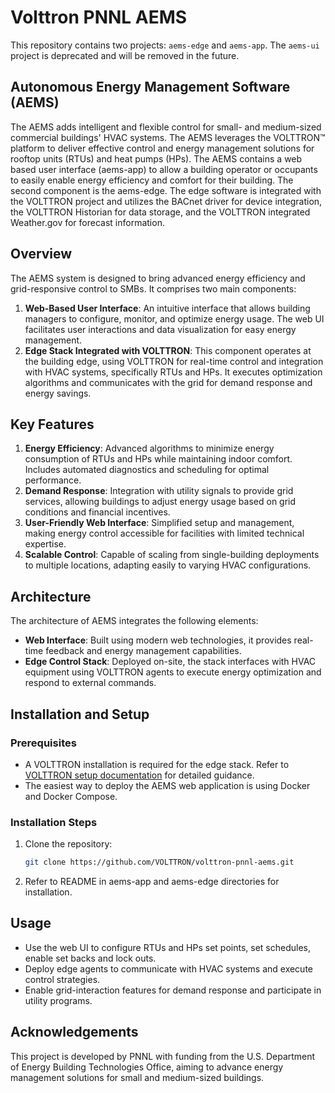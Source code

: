 # Volttron PNNL AEMS

This repository contains two projects: `aems-edge` and `aems-app`. The `aems-ui` project is deprecated and will be removed in the future.

## Autonomous Energy Management Software (AEMS)
The AEMS adds intelligent and flexible control for small- and medium-sized commercial buildings' HVAC systems.
The AEMS leverages the VOLTTRON™ platform to deliver effective control and energy management solutions for rooftop units (RTUs) and heat pumps (HPs).
The AEMS contains a web based user interface (aems-app) to allow a building operator or occupants to easily enable energy efficiency and comfort for their building.
The second component is the aems-edge. The edge software is integrated with the VOLTTRON project and utilizes the BACnet driver for device integration, the VOLTTRON Historian for data storage, and the VOLTTRON integrated Weather.gov for forecast information.

## Overview

The AEMS system is designed to bring advanced energy efficiency and grid-responsive control to SMBs. It comprises two main components:

1. **Web-Based User Interface**: An intuitive interface that allows building managers to configure, monitor, and optimize energy usage. The web UI facilitates user interactions and data visualization for easy energy management.
2. **Edge Stack Integrated with VOLTTRON**: This component operates at the building edge, using VOLTTRON for real-time control and integration with HVAC systems, specifically RTUs and HPs. It executes optimization algorithms and communicates with the grid for demand response and energy savings.

## Key Features

1. **Energy Efficiency**: Advanced algorithms to minimize energy consumption of RTUs and HPs while maintaining indoor comfort. Includes automated diagnostics and scheduling for optimal performance.
2. **Demand Response**: Integration with utility signals to provide grid services, allowing buildings to adjust energy usage based on grid conditions and financial incentives.
3. **User-Friendly Web Interface**: Simplified setup and management, making energy control accessible for facilities with limited technical expertise.
4. **Scalable Control**: Capable of scaling from single-building deployments to multiple locations, adapting easily to varying HVAC configurations.

## Architecture

The architecture of AEMS integrates the following elements:

- **Web Interface**: Built using modern web technologies, it provides real-time feedback and energy management capabilities.
- **Edge Control Stack**: Deployed on-site, the stack interfaces with HVAC equipment using VOLTTRON agents to execute energy optimization and respond to external commands.

## Installation and Setup

### Prerequisites

- A VOLTTRON installation is required for the edge stack. Refer to [VOLTTRON setup documentation](https://volttron.readthedocs.io/en/main/) for detailed guidance.
- The easiest way to deploy the AEMS web application is using Docker and Docker Compose.

### Installation Steps

1. Clone the repository:
   ```bash
   git clone https://github.com/VOLTTRON/volttron-pnnl-aems.git
2. Refer to README in aems-app and aems-edge directories for installation.

## Usage

- Use the web UI to configure RTUs and HPs set points, set schedules, enable set backs and lock outs.
- Deploy edge agents to communicate with HVAC systems and execute control strategies.
- Enable grid-interaction features for demand response and participate in utility programs.

## Acknowledgements
This project is developed by PNNL with funding from the U.S. Department of Energy Building Technologies Office, aiming to advance energy management solutions for small and medium-sized buildings.